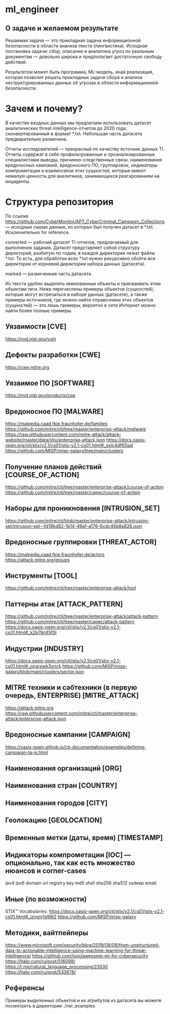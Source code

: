 # ml_engineer
## О задаче и желаемом результате

Решаемая задача — это прикладная задача информационной безопасности в области анализа текста (лингвистика).
Исходная постановка задачи: сбор, описание и аналитика угроз по реальным документам — довольно широка и предполагает достаточную свободу действий.

Результатом может быть программа, ML-модель, иная реализация, которая позволит решать прикладные задачи сбора и анализа неструктурированных данных об угрозах в области информационной безопасности.

# Зачем и почему?
В качестве входных данных мы предлагаем использовать датасет аналитических threat intelligence-отчетов до 2020 года, сконвертированный в формат *.txt. Небольшая часть датасета предварительно размечена.

Отчеты исследователей — прекрасный по качеству источник данных TI. Отчеты содержат в себе профильтрованные и проанализированные специалистами выводы, причинно-следственные связи, наименования вредоносных кампаний, вредоносного ПО, группировок, индикаторы компрометации и взаимосвязи этих сущностей, которые имеют немалую ценность для аналитиков, занимающихся реагированием на инциденты.

# Структура репозитория
По ссылке https://github.com/CyberMonitor/APT_CyberCriminal_Campagin_Collections — исходные сырые данные, из которых был получен датасет в *.txt. Исключительно for reference.

converted — рабочий датасет TI-отчетов, предлагаемый для выполнения задания. Датасет представляет собой структуру директорий, разбитую по годам, в каждой директории лежат файлы *.txt. То есть, для обработки всех *.txt нужно рекурсивно обойти все директории от корневой директории набора данных (датасета).

marked — размеченная часть датасета.

Из текста удобно выделять именованные объекты и присваивать этим объектам теги. Ниже перечислены примеры объектов (сущностей), которые могут встречаться в наборе данных (датасете), а также примеры источников, где можно найти справочники этих объектов (сущностей) — это лишь примеры, вероятно в сети Интернет можно найти более полные примеры.

## Уязвимости [CVE]
https://nvd.nist.gov/vuln
## Дефекты разработки [CWE]
https://cwe.mitre.org
## Уязвимое ПО [SOFTWARE]
https://nvd.nist.gov/products/cpe
## Вредоносное ПО [MALWARE]
https://malpedia.caad.fkie.fraunhofer.de/families
https://github.com/mitre/cti/tree/master/enterprise-attack/malware
https://raw.githubusercontent.com/mitre-attack/attack-website/master/data/stix/enterprise-attack.json
https://docs.oasis-open.org/cti/stix/v2.1/cs01/stix-v2.1-cs01.html#_oxlc4df65spl
https://github.com/MISP/misp-galaxy/tree/main/clusters
## Получение планов действий [COURSE_OF_ACTION]
https://github.com/mitre/cti/tree/master/enterprise-attack/course-of-action
https://github.com/mitre/cti/tree/master/capec/course-of-action
## Наборы для проникновения [INTRUSION_SET]
https://github.com/mitre/cti/blob/master/enterprise-attack/intrusion-set/intrusion-set--fd19bd82-1b14-49a1-a176-6cdc46b8a826.json
## Вредоносные группировки [THREAT_ACTOR]
https://malpedia.caad.fkie.fraunhofer.de/actors
https://attack.mitre.org/groups
## Инструменты [TOOL]
https://github.com/mitre/cti/tree/master/enterprise-attack/tool
## Паттерны атак [ATTACK_PATTERN]
https://github.com/mitre/cti/tree/master/enterprise-attack/attack-pattern
https://github.com/mitre/cti/tree/master/capec/attack-pattern
https://docs.oasis-open.org/cti/stix/v2.1/cs01/stix-v2.1-cs01.html#_k2b7lkt45f0i
## Индустрии [INDUSTRY]
https://docs.oasis-open.org/cti/stix/v2.1/cs01/stix-v2.1-cs01.html#_oogrswk3onck
https://github.com/MISP/misp-galaxy/blob/main/clusters/sector.json
## MITRE техники и сабтехники (в первую очередь, ENTERPRISE) [MITRE_ATTACK]
https://attack.mitre.org
https://raw.githubusercontent.com/mitre/cti/master/enterprise-attack/enterprise-attack.json
## Вредоносные кампании [CAMPAIGN]
https://oasis-open.github.io/cti-documentation/examples/defining-campaign-ta-is.html
## Наименования организаций [ORG]
## Наименования стран [COUNTRY]
## Наименования городов [CITY]
## Геолокацию [GEOLOCATION]
## Временные метки (даты, время) [TIMESTAMP]
## Индикаторы компрометации [IOC] — опционально, так как есть множество нюансов и corner-cases
ipv4
ipv6
domain
url
registry key
md5
sha1
sha256
sha512
ssdeep
email
## Иные (по возможности)
STIX™ Vocabularies: https://docs.oasis-open.org/cti/stix/v2.1/cs01/stix-v2.1-cs01.html#_izngjy1g98l2
https://github.com/MISP/misp-galaxy

## Методики, вайтпейперы
https://www.microsoft.com/security/blog/2019/08/08/from-unstructured-data-to-actionable-intelligence-using-machine-learning-for-threat-intelligence/
https://github.com/jivoi/awesome-ml-for-cybersecurity
https://habr.com/ru/post/516098/
https://t.me/natural_language_processing/23530
https://habr.com/ru/post/530878/
## Референсы
Примеры выделенных объектов и их атрибутов из датасета вы можете посмотреть в директории ./ner_examples

